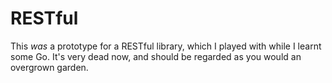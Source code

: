 # RESTful
This *was* a prototype for a RESTful library, which I played with while I learnt some Go.  It's very dead now, and should be regarded as you would an overgrown garden.
